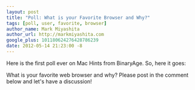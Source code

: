 ```yaml
---
layout: post
title: "Poll: What is your Favorite Browser and Why?"
tags: [poll, user, favorite, browser]
author_name: Mark Miyashita
author_url: http://markmiyashita.com
google_plus: 101180624276428786239
date: 2012-05-14 21:23:00 -8
---
```


Here is the first poll ever on Mac Hints from BinaryAge. So, here it goes:

What is your favorite web browser and why? Please post in the comment below and let's have a discussion!
